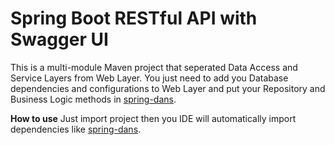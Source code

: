 # Spring Boot RESTful API with Swagger UI

This is a multi-module Maven project that seperated Data Access and Service Layers from Web Layer. You just need to add you Database dependencies and configurations to Web Layer and put your Repository and Business Logic methods in [spring-dans](https://github.com/massoudAfrashteh/code-examples/blob/master/java/spring-dans).

**How to use**
Just import project then you IDE will automatically import dependencies like [spring-dans](https://github.com/massoudAfrashteh/code-examples/blob/master/java/spring-dans).